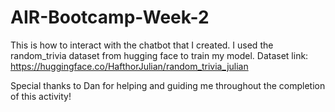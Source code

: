 # AIR-Bootcamp-Week-2
This is how to interact with the chatbot that I created. I used the random_trivia dataset from hugging face to train my model. 
Dataset link: https://huggingface.co/HafthorJulian/random_trivia_julian

Special thanks to Dan for helping and guiding me throughout the completion of this activity! 
